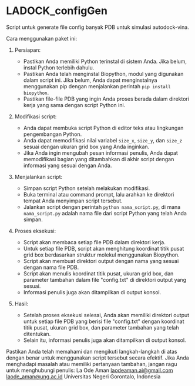 # LADOCK_configGen
Script untuk generate file config banyak PDB untuk simulasi autodock-vina.

Cara menggunakan paket ini:

1. Persiapan:
   - Pastikan Anda memiliki Python terinstal di sistem Anda. Jika belum, instal Python terlebih dahulu.
   - Pastikan Anda telah menginstal Biopython, modul yang digunakan dalam script ini. Jika belum, Anda dapat menginstalnya menggunakan pip dengan menjalankan perintah `pip install biopython`.
   - Pastikan file-file PDB yang ingin Anda proses berada dalam direktori kerja yang sama dengan script Python ini.

2. Modifikasi script:
   - Anda dapat membuka script Python di editor teks atau lingkungan pengembangan Python.
   - Anda dapat memodifikasi nilai variabel `size_x`, `size_y`, dan `size_z` sesuai dengan ukuran grid box yang Anda inginkan.
   - Jika Anda ingin mengubah pesan informasi penulis, Anda dapat memodifikasi bagian yang ditambahkan di akhir script dengan informasi yang sesuai dengan Anda.

3. Menjalankan script:
   - Simpan script Python setelah melakukan modifikasi.
   - Buka terminal atau command prompt, lalu arahkan ke direktori tempat Anda menyimpan script tersebut.
   - Jalankan script dengan perintah `python nama_script.py`, di mana `nama_script.py` adalah nama file dari script Python yang telah Anda simpan.

4. Proses eksekusi:
   - Script akan membaca setiap file PDB dalam direktori kerja.
   - Untuk setiap file PDB, script akan menghitung koordinat titik pusat grid box berdasarkan struktur molekul menggunakan Biopython.
   - Script akan membuat direktori output dengan nama yang sesuai dengan nama file PDB.
   - Script akan menulis koordinat titik pusat, ukuran grid box, dan parameter tambahan dalam file "config.txt" di direktori output yang sesuai.
   - Informasi penulis juga akan ditampilkan di output konsol.

5. Hasil:
   - Setelah proses eksekusi selesai, Anda akan memiliki direktori output untuk setiap file PDB yang berisi file "config.txt" dengan koordinat titik pusat, ukuran grid box, dan parameter tambahan yang telah ditentukan.
   - Selain itu, informasi penulis juga akan ditampilkan di output konsol.

Pastikan Anda telah memahami dan mengikuti langkah-langkah di atas dengan benar untuk menggunakan script tersebut secara efektif. Jika Anda menghadapi masalah atau memiliki pertanyaan tambahan, jangan ragu untuk menghubungi penulis:
   La Ode Aman
   laodeaman.ai@gmail.com
   laode_aman@ung.ac.id
   Universitas Negeri Gorontalo, Indonesia
